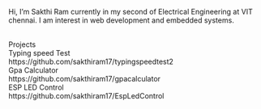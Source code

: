  Hi, I’m Sakthi Ram currently in my second of Electrical Engineering at VIT chennai.
 I am interest in web development and embedded systems.
 
 <br/>
Projects
<br/>
  Typing speed Test
   <br/>
  https://github.com/sakthiram17/typingspeedtest2
   <br/>
  Gpa Calculator
   <br/>
  https://github.com/sakthiram17/gpacalculator
  <br/>
  ESP LED Control
  <br/>
  https://github.com/sakthiram17/EspLedControl
  <br/>
